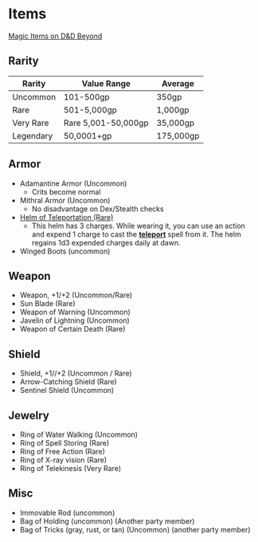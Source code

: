 # Items
[Magic Items on D&D Beyond](https://www.dndbeyond.com/magic-items)

## Rarity

| Rarity    |  Value Range        | Average   |
| --------- | ------------------- | --------- |
| Uncommon  | 101-500gp           | 350gp     |
| Rare      | 501-5,000gp         | 1,000gp   |
| Very Rare | Rare 5,001-50,000gp | 35,000gp  |
| Legendary | 50,0001+gp          | 175,000gp |

## Armor

- Adamantine Armor (Uncommon)
	- Crits become normal
- Mithral Armor (Uncommon)
	- No disadvantage on Dex/Stealth checks
- [Helm of Teleportation (Rare)](https://www.dndbeyond.com/magic-items/helm-of-teleportation)
	- This helm has 3 charges. While wearing it, you can use an action and expend 1 charge to cast the **[teleport](https://www.dndbeyond.com/spells/teleport)** spell from it. The helm regains 1d3 expended charges daily at dawn.
- Winged Boots (uncommon)

## Weapon

- Weapon, +1/+2 (Uncommon/Rare)
- Sun Blade (Rare)
- Weapon of Warning (Uncommon)
- Javelin of Lightning (Uncommon)
- Weapon of Certain Death (Rare)

## Shield

- Shield, +1//+2 (Uncommon / Rare)
- Arrow-Catching Shield (Rare)
- Sentinel Shield (Uncommon)

## Jewelry

- Ring of Water Walking (Uncommon)
- Ring of Spell Storing (Rare)
- Ring of Free Action (Rare)
- Ring of X-ray vision (Rare)
- Ring of Telekinesis (Very Rare)

## Misc

- Immovable Rod (uncommon)
- Bag of Holding (uncommon) (Another party member)
- Bag of Tricks (gray, rust, or tan) (Uncommon) (another party member)
